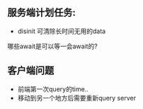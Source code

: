 ## 服务端计划任务:

- disinit 可清除长时间无用的data

哪些await是可以等一会await的?

## 客户端问题

- 前端第一次query的time..
- 移动到另一个地方后需要重新query server
